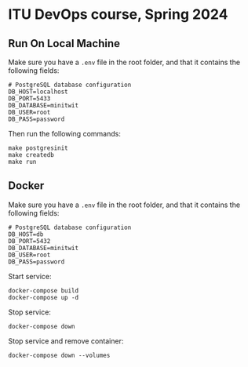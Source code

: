 # ITU DevOps course, Spring 2024

## Run On Local Machine
Make sure you have a `.env` file in the root folder, and that it contains the following fields:
```
# PostgreSQL database configuration
DB_HOST=localhost
DB_PORT=5433
DB_DATABASE=minitwit
DB_USER=root
DB_PASS=password
```
Then run the following commands:
```
make postgresinit
make createdb
make run
```

## Docker
Make sure you have a `.env` file in the root folder, and that it contains the following fields:
```
# PostgreSQL database configuration
DB_HOST=db
DB_PORT=5432
DB_DATABASE=minitwit
DB_USER=root
DB_PASS=password
```
Start service:
```
docker-compose build
docker-compose up -d
```

Stop service:
```
docker-compose down
```

Stop service and remove container:
```
docker-compose down --volumes
```
